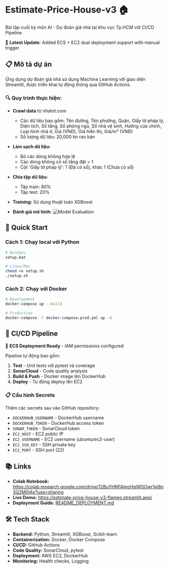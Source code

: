 # Estimate-Price-House-v3 🏠

Bài tập cuối kỳ môn AI - Dự đoán giá nhà tại khu vực Tp.HCM với CI/CD Pipeline

🚀 **Latest Update**: Added ECS + EC2 dual deployment support with manual trigger

## 📋 Mô tả dự án

Ứng dụng dự đoán giá nhà sử dụng Machine Learning với giao diện Streamlit, được triển khai tự động thông qua GitHub Actions.

### 🔍 Quy trình thực hiện:

- **Crawl data** từ nhatot.com

  - Các dữ liệu bao gồm: Tên đường, Tên phường, Quận, Giấy tờ pháp lý, Diện tích, Số tầng, Số phòng ngủ, Số nhà vệ sinh, Hướng cửa chính, Loại hình nhà ở, Giá (VNĐ), Giá hiển thị, Giá/m² (VNĐ)
  - Số lượng dữ liệu: 20,000 tin rao bán

- **Làm sạch dữ liệu:**

  - Bỏ các dòng không hợp lệ
  - Các dòng không có số tầng đặt = 1
  - Cột 'Giấy tờ pháp lý': 1 (Đã có sổ), khác 1 (Chưa có sổ)

- **Chia tập dữ liệu:**

  - Tập train: 80%
  - Tập test: 20%

- **Training:** Sử dụng thuật toán XGBoost
- **Đánh giá mô hình:**
  ![Model Evaluation](https://github.com/user-attachments/assets/419e2cf2-ddb2-4e3c-8a47-000c2b373c7d)

## 🚀 Quick Start

### Cách 1: Chạy local với Python

```bash
# Windows
setup.bat

# Linux/Mac
chmod +x setup.sh
./setup.sh
```

### Cách 2: Chạy với Docker

```bash
# Development
docker-compose up --build

# Production
docker-compose -f docker-compose.prod.yml up -d
```

## 🔧 CI/CD Pipeline

🚀 **ECS Deployment Ready** - IAM permissions configured

Pipeline tự động bao gồm:

1. **Test** - Unit tests với pytest và coverage
2. **SonarCloud** - Code quality analysis
3. **Build & Push** - Docker image lên DockerHub
4. **Deploy** - Tự động deploy lên EC2

### 📋 Cấu hình Secrets

Thêm các secrets sau vào GitHub repository:

- `DOCKERHUB_USERNAME` - DockerHub username
- `DOCKERHUB_TOKEN` - DockerHub access token
- `SONAR_TOKEN` - SonarCloud token
- `EC2_HOST` - EC2 public IP
- `EC2_USERNAME` - EC2 username (ubuntu/ec2-user)
- `EC2_SSH_KEY` - SSH private key
- `EC2_PORT` - SSH port (22)

## 📚 Links

- **Colab Notebook:** https://colab.research.google.com/drive/12BuYHNFAIeoHqiWSOwr1ei8n3Q2M0jAe?usp=sharing
- **Live Demo:** https://estimate-price-house-v3-flameo.streamlit.app/
- **Deployment Guide:** [README_DEPLOYMENT.md](README_DEPLOYMENT.md)

## 🛠️ Tech Stack

- **Backend:** Python, Streamlit, XGBoost, Scikit-learn
- **Containerization:** Docker, Docker Compose
- **CI/CD:** GitHub Actions
- **Code Quality:** SonarCloud, pytest
- **Deployment:** AWS EC2, DockerHub
- **Monitoring:** Health checks, Logging

